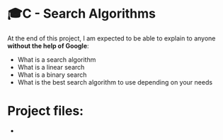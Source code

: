 # :mortar_board:C - Search Algorithms

At the end of this project, I am expected to be able to explain to anyone **without the help of Google**:

- What is a search algorithm
- What is a linear search
- What is a binary search
- What is the best search algorithm to use depending on your needs

# Project files:
- 
